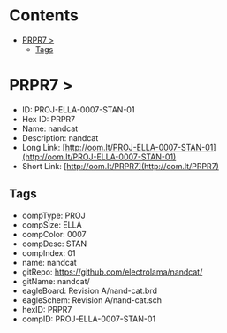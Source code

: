 



Contents
========

* [PRPR7 > ](#prpr7--)
	* [Tags](#tags)

# PRPR7 > 

- ID: PROJ-ELLA-0007-STAN-01
- Hex ID: PRPR7
- Name: nandcat
- Description: nandcat
- Long Link: [http://oom.lt/PROJ-ELLA-0007-STAN-01](http://oom.lt/PROJ-ELLA-0007-STAN-01)
- Short Link: [http://oom.lt/PRPR7](http://oom.lt/PRPR7)

## Tags

- oompType: PROJ
- oompSize: ELLA
- oompColor: 0007
- oompDesc: STAN
- oompIndex: 01
- name: nandcat
- gitRepo: https://github.com/electrolama/nandcat/
- gitName: nandcat/
- eagleBoard: Revision A/nand-cat.brd
- eagleSchem: Revision A/nand-cat.sch
- hexID: PRPR7
- oompID: PROJ-ELLA-0007-STAN-01
